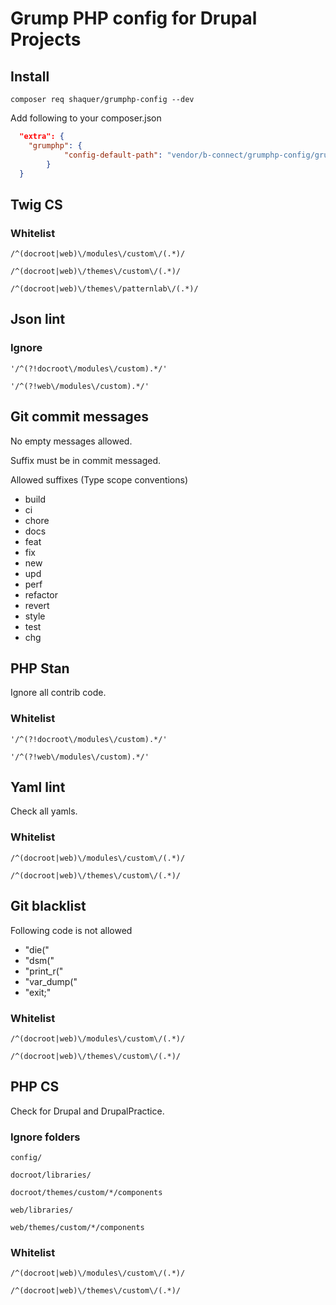 # Grump PHP config for Drupal Projects

## Install

`composer req shaquer/grumphp-config --dev`

Add following to your composer.json

```json
  "extra": {
    "grumphp": {
            "config-default-path": "vendor/b-connect/grumphp-config/grumphp.yml"
        }
  }
```

## Twig CS

### Whitelist

`/^(docroot|web)\/modules\/custom\/(.*)/ `

`/^(docroot|web)\/themes\/custom\/(.*)/`

`/^(docroot|web)\/themes\/patternlab\/(.*)/`

## Json lint

### Ignore

`'/^(?!docroot\/modules\/custom).*/'`

`'/^(?!web\/modules\/custom).*/'`

## Git commit messages

No empty messages allowed.

Suffix must be in commit messaged.

Allowed suffixes (Type scope conventions)

- build
- ci
- chore
- docs
- feat
- fix
- new
- upd
- perf
- refactor
- revert
- style
- test
- chg

## PHP Stan

Ignore all contrib code.

### Whitelist

`'/^(?!docroot\/modules\/custom).*/'`

`'/^(?!web\/modules\/custom).*/'`

## Yaml lint

Check all yamls.

### Whitelist

`/^(docroot|web)\/modules\/custom\/(.*)/`

`/^(docroot|web)\/themes\/custom\/(.*)/`

## Git blacklist

Following code is not allowed

- "die("
- "dsm("
- "print_r("
- "var_dump("
- "exit;"

### Whitelist

`/^(docroot|web)\/modules\/custom\/(.*)/`

`/^(docroot|web)\/themes\/custom\/(.*)/`

## PHP CS

Check for Drupal and DrupalPractice.

### Ignore folders

`config/`

`docroot/libraries/`

`docroot/themes/custom/*/components`

`web/libraries/`

`web/themes/custom/*/components`

### Whitelist


`/^(docroot|web)\/modules\/custom\/(.*)/`

`/^(docroot|web)\/themes\/custom\/(.*)/`
